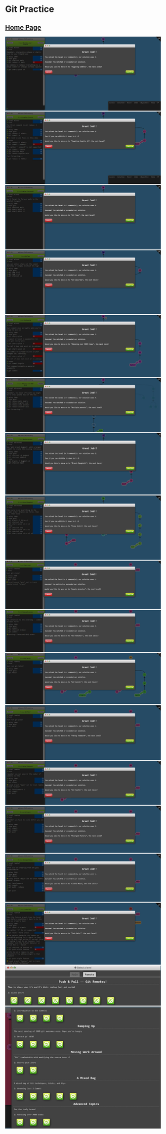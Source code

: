 # Git Practice

## [Home Page](../README.md)


![](/images/git/level%204-1.jpg)
![](/images/git/level4-2.jpg)
![](/images/git/level4-3.jpg)
![](/images/git/level%204-4.jpg)
![](/images/git/level%204-5.jpg)
![](/images/git/level%205-1.jpg)
![](/images/git/level%205-2.jpg)
![](/images/git/level5-3.jpg)
![](/images/git/remote1-1.jpg)
![](/images/git/remote1-2.jpg)
![](/images/git/remote1-3.jpg)
![](/images/git/remote1-4.jpg)
![](/images/git/remote1-5.jpg)
![](/images/git/remote1-6.jpg)
![](/images/git/remote1-7.jpg)
![](/images/git/remote%201-8.jpg)
![](/images/git/remote.jpg)
![](/images/git/all-levels.jpg)
